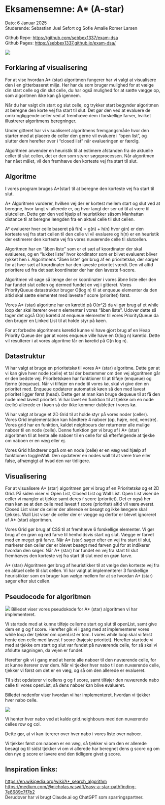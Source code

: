 # Eksamensemne: A* (A-star)
Dato: 6 Januar 2025 <br>
Studerende: Sebastian Juel Sefort og Sofie Amalie Romer Larsen 

Github Repo: https://github.com/sebbex1337/exam-dsa <br>
Github Pages: https://sebbex1337.github.io/exam-dsa/ <br>

<image src="./assets/a-star.png">


## Forklaring af visualisering
For at vise hvordan A* (star) algoritmen fungerer har vi valgt at visualisere den i en gitterbaseret miljø.
Her har du som bruger mulighed for at vælge din start celle og din slut celle, du har også mulighed for at sætte vægge op, som algoritmen ikke kan gå igennem. 

Når du har valgt din start og slut celle, og trykker start begynder algoritmen at beregne den korte vej fra start til slut. Det gør den ved at evaluere de omkringliggende celler ved at fremhæve dem i forskellige farver, hvilket illustrerer algoritmens beregninger.

Under gitteret har vi visualiseret algoritmens fremgangsmåde hvor den starter med at placere de celler den gerne vil evaluere i “open list”, og slutter dem herefter over i “closed list” når evalueringen er færdig. 


Algoritmen anvender en heuristik til at estimere afstanden fra de aktuelle celler til slut cellen, det er den som styrer søgeprocessen. Når algoritmen har nået målet, vil den fremhæve den korteste vej fra start til slut. 


## Algoritme
I vores program bruges A*(star) til at beregne den korteste vej fra start til slut.

A* Algoritmen vurderer, hvilken vej der er kortest mellem start og slut ved at beregne, hvor langt vi allerede er, og hvor langt der ser ud til at være til slutcellen. Dette gør den ved hjælp af heuristikker såsom Manhattan distance til at beregne længden fra en aktuel celle til slut cellen. 

A* evaluerer hver celle baseret på f(n) = g(n) + h(n) hvor g(n) er den korteste vej fra start cellen til den celle vi vil evaluere og h(n) er en heuristik der estimerer den korteste vej fra vores nuværende celle til slutcellen. 

Algoritmen har en “åben liste” som er et sæt af koordinator der skal evalueres, og en “lukket liste” hvor kordinator som er blivet evalueret bliver rykket hen i. Algoritmens “åben liste” gør brug af en prioritetskø, der sørger for at hver sæt af koordinater har den laveste prioritet værdi. Den vil altid prioritere ud fra det sæt koordinater der har den laveste f-score.

Algoritmen vil søge så længe der er koordinater i vores åbne liste eller den har fundet slut cellen og dermed fundet en vej i gitteret.
Vores PriorityQueue datastruktur bruger O(log n) til at enqueue elementer da den altid skal sætte elementet med laveste f score (prioritet) først. 

Vores A* (star) algoritme har en køretid på O(n^2) da vi gør brug af et while loop der skal itererer over n elementer i vores “åben liste”. Udover dette så tager det også O(n) køretid at enqueue elementer til vores PriorityQueue da den bruger en Linked List til at holde styr på køen.

For at forbedre algoritmens køretid kunne vi have gjort brug af en Heap Priority Queue der gør at vores enqueue ville have en O(log n) køretid. Dette vil resulterer i at vores algoritme får en køretid på O(n log n).

## Datastruktur
Vi har valgt at bruge en prioritetskø til vores A* (star) algoritme. Dette gør at vi kan give hver node (celle) et tal der bestemmer om den vej algoritmen går er den bedste vej. Prioritetskøen har funktioner til at tilføje (enqueue) og fjerne (dequeue). Når vi tilføjer en node til vores kø, skal vi give den en prioritet med. Enqueue opdaterer automatisk køen så den med lavest prioritet ligger først (head). Dette gør at man kan bruge dequeue til at få den node med lavest prioritet. Vi har lavet en funktion til at tjekke om en node (celle) allerede er i køen så der ikke kommer dubletter i vores kø.

Vi har valgt at bruge et 2D Grid til at holde styr på vores noder (celler). Vores Grid implementation kan håndtere 4 naboer (op, højre, ned, venstre). Vores grid har en funktion, kaldet neighbours der returnerer alle mulige naboer til en node (celle). Denne funktion gør vi brug af i A* (star) algoritmen til at hente alle naboer til en celle for så efterfølgende at tjekke om naboen er en væg eller ej.

Vores Grid håndterer også om en node (celle) er en væg ved hjælp af funktionen toggleWall. Den opdaterer en nodes wall til at være true eller false, afhængigt af hvad den var tidligere.

## Visualisering 
For at visualisere A* (star) algoritmen gør vi brug af en Prioritetskø og et 2D Grid. På siden viser vi Open List, Closed List og Wall List. Open List viser de celler vi mangler at tjekke samt deres f score (prioritet). Det er også her man kan se at den celle med lavest f score (prioritet) altid vil være øverst. Closed List viser de celler der allerede er besøgt og ikke længere skal tjekkes. Wall List viser de celler der er vægge og derfor er blevet ignoreret af A* (star) algoritmen.

Vores Grid gør brug af CSS til at fremhæve 6 forskellige elementer. Vi gør brug af en grøn og rød farve til henholdsvis start og slut. Vægge er farvet med en meget grå farve. Når A* (star) søger efter en vej fra start til slut, markerer den celler der er blevet besøgt med farven gul for at indikerer hvordan den søger. Når A* (star) har fundet en vej fra start til slut fremhæves den korteste vej fra start til slut med en grøn farve.

A* (star) Algoritmen gør brug af heuristikker til at vælge den korteste vej fra en aktuel celle til slut cellen. Vi har valgt at implementerer 3 forskellige heuristikker som en bruger kan vælge mellem for at se hvordan A* (star) søger efter slut cellen.

## Pseudocode for algoritmen
<image src="./assets/pesudokode a-star.png">
Billedet  viser vores pseudokode for A* (star) algoritmen vi har implementeret. 

Vi startede med at kunne tilføje cellerne start og slut til openList, samt give dem en g og f score. Herefter gik vi i gang med at implementerer vores while loop der tjekker om openList er tom. 
I vores while loop skal vi først hente den celle med lavest f score (højeste prioritet). Herefter startede vi med at tjekke om start og slut var fundet på nuværende celle, for så skal vi afslutte søgningen, da vejen er fundet. 

Herefter gik vi i gang med at hente alle naboer til den nuværende celle, for at kunne itererer over dem. Når vi tjekker hver nabo til den nuværende celle, tjekker vi først om det er en væg, og så om den allerede er evalueret. 

Til sidst opdaterer vi cellens g og f score, samt tilføjer den nuværende nabo celle til vores openList, så dens naboer kan blive evalueret.

Billedet nedenfor viser hvordan vi har implementeret, hvordan vi tjekker hver nabo celle.

<image src="./assets/kode a-star.png">

Vi henter hver nabo ved at kalde grid.neighbours med den nuværende celles row og col. 

Dette gør, at vi kan itererer over hver nabo i vores liste over naboer. 

Vi tjekker først om naboen er en væg, så tjekker vi om den er allerede besøgt og til sidst tjekker vi om vi allerede har beregnet dens g score og om den nye g score er lavere end den tidligere givet g score.


## Inspiration links: 
https://en.wikipedia.org/wiki/A*_search_algorithm <br>
https://medium.com/@nicholas.w.swift/easy-a-star-pathfinding-7e6689c7f7b2 <br>
Derudover har vi brugt Claude.ai og ChatGPT som sparringspartner. 
